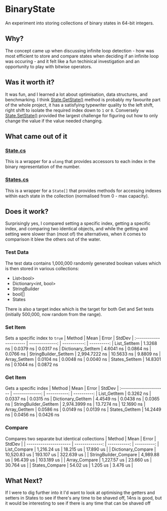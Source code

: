 # BinaryState
An experiment into storing collections of binary states in 64-bit integers.

## Why?
The concept came up when discussing infinite loop detection - how was most efficient to store and compare states when deciding if an infinite loop was occuring - and it felt like a fun techinical investigation and an opportunity to play with bitwise operators.

## Was it worth it?
It was fun, and I learned a lot about optimisation, data structures, and benchmarking. I think [State.GetState()](https://github.com/SimonCull/BinaryState/blob/2184e0976e82c7b249001edba82024f97059ad5c/BinaryState/State.cs#L66) method is probably my favourite part of the whole project, it has a satisfying typewriter quality to the left shift, right shift to isolate the required index down to `1` or `0`.  Conversely [State.SetState()](https://github.com/SimonCull/BinaryState/blob/2184e0976e82c7b249001edba82024f97059ad5c/BinaryState/State.cs#L43) provided the largest challenge for figuring out how to only change the value if the value needed changing.

## What came out of it
### [State.cs](https://github.com/SimonCull/BinaryState/blob/master/BinaryState/State.cs)

This is a wrapper for a `ulong` that provides accessors to each index in the binary representation of the number.

### [States.cs](https://github.com/SimonCull/BinaryState/blob/master/BinaryState/States.cs)

This is a wrapper for a `State[]` that provides methods for accessing indexes within each state in the collection (normalised from 0 - max capacity).

## Does it work?
Surprisingly yes, I compared setting a specific index, getting a specific index, and comparing two identical objects, and while the getting and setting were slower than (most of) the alternatives, when it comes to comparison it blew the others out of the water.

### Test Data
The test data contains 1,000,000 randomly generated boolean values which is then stored in various collections:
* List\<bool>
* Dictionary<int, bool>
* StringBuilder
* bool[]
* States
  
There is also a target index which is the target for both Get and Set tests (initially 500,000, now random from the range).

### Set Item
Sets a specific index to `true`
| Method | Mean | Error | StdDev
| :----------------------   | --------------:   | -----------:  | ----------:
| List_SetItem | 1.3268 ns | 0.0379 ns | 0.0317 ns
| Dictionary_SetItem | 4.6041 ns | 0.0864 ns | 0.0766 ns
| StringBuilder_SetItem | 2,994.7222 ns | 10.5633 ns | 9.8809 ns
| Array_SetItem | 0.0104 ns | 0.0048 ns | 0.0040 ns
| States_SetItem | 14.8301 ns | 0.1044 ns | 0.0872 ns

### Get Item
Gets a specific index
| Method | Mean | Error | StdDev
| :----------------------   | --------------:   | -----------:  | ----------:
| List_GetItem | 0.3262 ns | 0.0337 ns | 0.0315 ns
| Dictionary_GetItem | 4.4549 ns | 0.0438 ns | 0.0365 ns
| StringBuilder_GetItem | 2,974.3999 ns | 13.7274 ns | 12.1690 ns
| Array_GetItem | 0.0586 ns | 0.0149 ns | 0.0139 ns
| States_GetItem | 14.2449 ns | 0.0456 ns | 0.0426 ns

### Compare
Compares two separate but identical collections
| Method | Mean | Error | StdDev |
| ----------------------  | --------------:   | -----------:  | ----------:
| List_Compare | 1,216.24 us | 18.215 us | 17.890 us |
| Dictionary_Compare | 10,520.83 us | 193.107 us | 322.639 us |
| StringBuilder_Compare | 4,989.88 us | 96.439 us | 103.189 us |
| Array_Compare | 1,227.57 us | 23.660 us | 30.764 us |
| States_Compare | 54.02 us | 1.205 us | 3.476 us |


## What Next?
If I were to dig further into it I'd want to look at optimising the getters and setters in States to see if there's any time to be shaved off, 14ns is good, but it would be interesting to see if there is any time that can be shaved off
